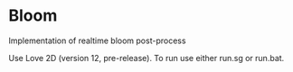 # Bloom
Implementation of realtime bloom post-process

Use Love 2D (version 12, pre-release). To run use either run.sg or run.bat.
